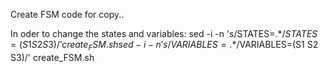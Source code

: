 Create FSM code for copy..

In oder to change the states and variables:
sed -i -n 's/STATES=.*$/STATES=(S1 S2 S3)/' create_FSM.sh
sed -i -n 's/VARIABLES=.*$/VARIABLES=(S1 S2 S3)/' create_FSM.sh
